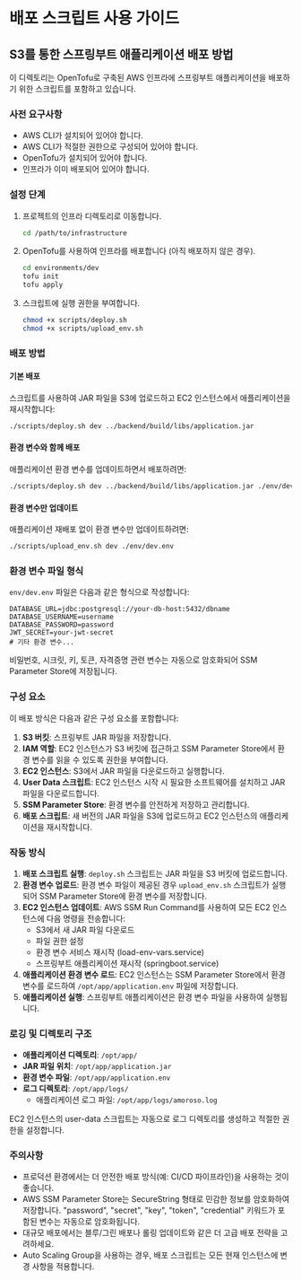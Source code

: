 # 배포 스크립트 사용 가이드

## S3를 통한 스프링부트 애플리케이션 배포 방법

이 디렉토리는 OpenTofu로 구축된 AWS 인프라에 스프링부트 애플리케이션을 배포하기 위한 스크립트를 포함하고 있습니다.

### 사전 요구사항

- AWS CLI가 설치되어 있어야 합니다.
- AWS CLI가 적절한 권한으로 구성되어 있어야 합니다.
- OpenTofu가 설치되어 있어야 합니다.
- 인프라가 이미 배포되어 있어야 합니다.

### 설정 단계

1. 프로젝트의 인프라 디렉토리로 이동합니다.

   ```bash
   cd /path/to/infrastructure
   ```

2. OpenTofu를 사용하여 인프라를 배포합니다 (아직 배포하지 않은 경우).

   ```bash
   cd environments/dev
   tofu init
   tofu apply
   ```

3. 스크립트에 실행 권한을 부여합니다.

   ```bash
   chmod +x scripts/deploy.sh
   chmod +x scripts/upload_env.sh
   ```

### 배포 방법

#### 기본 배포

스크립트를 사용하여 JAR 파일을 S3에 업로드하고 EC2 인스턴스에서 애플리케이션을 재시작합니다:

```bash
./scripts/deploy.sh dev ../backend/build/libs/application.jar
```

#### 환경 변수와 함께 배포

애플리케이션 환경 변수를 업데이트하면서 배포하려면:

```bash
./scripts/deploy.sh dev ../backend/build/libs/application.jar ./env/dev.env
```

#### 환경 변수만 업데이트

애플리케이션 재배포 없이 환경 변수만 업데이트하려면:

```bash
./scripts/upload_env.sh dev ./env/dev.env
```

### 환경 변수 파일 형식

`env/dev.env` 파일은 다음과 같은 형식으로 작성합니다:

```
DATABASE_URL=jdbc:postgresql://your-db-host:5432/dbname
DATABASE_USERNAME=username
DATABASE_PASSWORD=password
JWT_SECRET=your-jwt-secret
# 기타 환경 변수...
```

비밀번호, 시크릿, 키, 토큰, 자격증명 관련 변수는 자동으로 암호화되어 SSM Parameter Store에 저장됩니다.

### 구성 요소

이 배포 방식은 다음과 같은 구성 요소를 포함합니다:

1. **S3 버킷**: 스프링부트 JAR 파일을 저장합니다.
2. **IAM 역할**: EC2 인스턴스가 S3 버킷에 접근하고 SSM Parameter Store에서 환경 변수를 읽을 수 있도록 권한을 부여합니다.
3. **EC2 인스턴스**: S3에서 JAR 파일을 다운로드하고 실행합니다.
4. **User Data 스크립트**: EC2 인스턴스 시작 시 필요한 소프트웨어를 설치하고 JAR 파일을 다운로드합니다.
5. **SSM Parameter Store**: 환경 변수를 안전하게 저장하고 관리합니다.
6. **배포 스크립트**: 새 버전의 JAR 파일을 S3에 업로드하고 EC2 인스턴스의 애플리케이션을 재시작합니다.

### 작동 방식

1. **배포 스크립트 실행**: `deploy.sh` 스크립트는 JAR 파일을 S3 버킷에 업로드합니다.
2. **환경 변수 업로드**: 환경 변수 파일이 제공된 경우 `upload_env.sh` 스크립트가 실행되어 SSM Parameter Store에 환경 변수를 저장합니다.
3. **EC2 인스턴스 업데이트**: AWS SSM Run Command를 사용하여 모든 EC2 인스턴스에 다음 명령을 전송합니다:
   - S3에서 새 JAR 파일 다운로드
   - 파일 권한 설정
   - 환경 변수 서비스 재시작 (load-env-vars.service)
   - 스프링부트 애플리케이션 재시작 (springboot.service)
4. **애플리케이션 환경 변수 로드**: EC2 인스턴스는 SSM Parameter Store에서 환경 변수를 로드하여 `/opt/app/application.env` 파일에 저장합니다.
5. **애플리케이션 실행**: 스프링부트 애플리케이션은 환경 변수 파일을 사용하여 실행됩니다.

### 로깅 및 디렉토리 구조

- **애플리케이션 디렉토리**: `/opt/app/`
- **JAR 파일 위치**: `/opt/app/application.jar`
- **환경 변수 파일**: `/opt/app/application.env`
- **로그 디렉토리**: `/opt/app/logs/`
  - 애플리케이션 로그 파일: `/opt/app/logs/amoroso.log`

EC2 인스턴스의 user-data 스크립트는 자동으로 로그 디렉토리를 생성하고 적절한 권한을 설정합니다.

### 주의사항

- 프로덕션 환경에서는 더 안전한 배포 방식(예: CI/CD 파이프라인)을 사용하는 것이 좋습니다.
- AWS SSM Parameter Store는 SecureString 형태로 민감한 정보를 암호화하여 저장합니다. "password", "secret", "key", "token", "credential" 키워드가 포함된 변수는 자동으로 암호화됩니다.
- 대규모 배포에서는 블루/그린 배포나 롤링 업데이트와 같은 더 고급 배포 전략을 고려하세요.
- Auto Scaling Group을 사용하는 경우, 배포 스크립트는 모든 현재 인스턴스에 변경 사항을 적용합니다.
